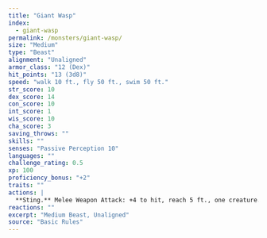 ```yaml
---
title: "Giant Wasp"
index:
  - giant-wasp
permalink: /monsters/giant-wasp/
size: "Medium"
type: "Beast"
alignment: "Unaligned"
armor_class: "12 (Dex)"
hit_points: "13 (3d8)"
speed: "walk 10 ft., fly 50 ft., swim 50 ft."
str_score: 10
dex_score: 14
con_score: 10
int_score: 1
wis_score: 10
cha_score: 3
saving_throws: ""
skills: ""
senses: "Passive Perception 10"
languages: ""
challenge_rating: 0.5
xp: 100
proficiency_bonus: "+2"
traits: ""
actions: |
  **Sting.** Melee Weapon Attack: +4 to hit, reach 5 ft., one creature. Hit: 5 (1d6 + 2) piercing damage, and the target must make a DC 11 Constitution saving throw, taking 10 (3d6) poison damage on a failed save, or half as much damage on a successful one. If the poison damage reduces the target to 0 hit points, the target is stable but poisoned for 1 hour, even after regaining hit points, and is paralyzed while poisoned in this way.
reactions: ""
excerpt: "Medium Beast, Unaligned"
source: "Basic Rules"
---
```

